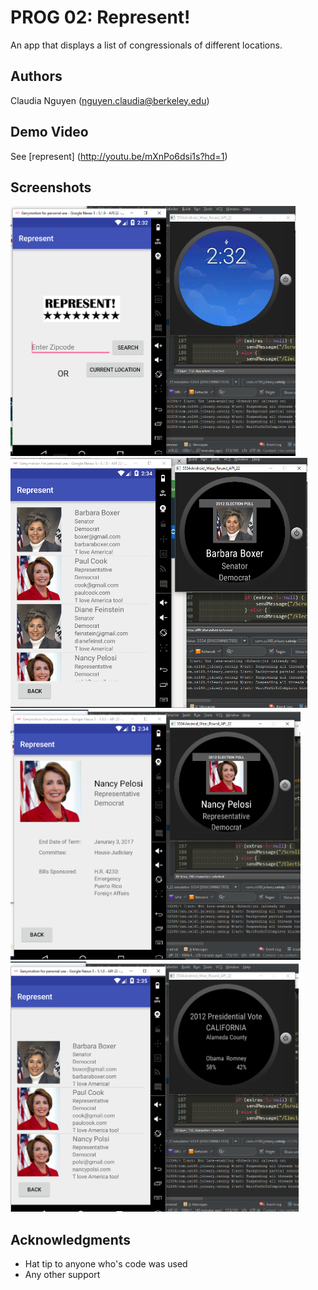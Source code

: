 # PROG 02: Represent!

An app that displays a list of congressionals of different locations.

## Authors

Claudia Nguyen ([nguyen.claudia@berkeley.edu](mailto:your_email@berkeley.edu))

## Demo Video

See [represent] (http://youtu.be/mXnPo6dsi1s?hd=1)

## Screenshots

<img src="screenshots/1.PNG" height="400" alt="Screenshot"/>
<img src="screenshots/2.PNG" height="400" alt="Screenshot"/>
<img src="screenshots/3.PNG" height="400" alt="Screenshot"/>
<img src="screenshots/4.PNG" height="400" alt="Screenshot"/>

## Acknowledgments



* Hat tip to anyone who's code was used
* Any other support
